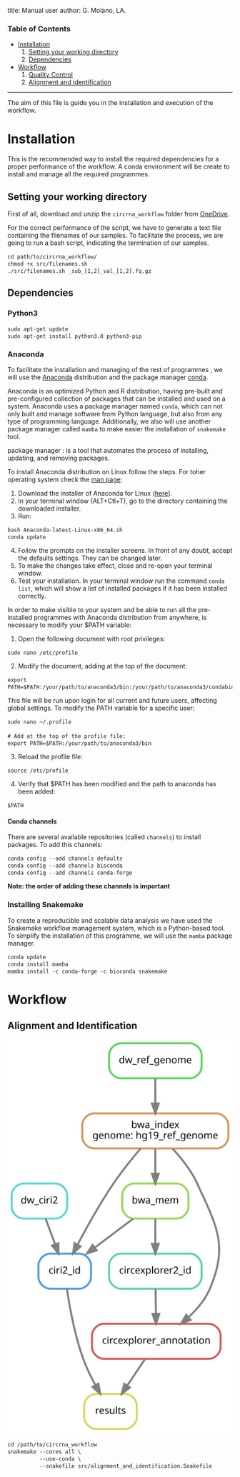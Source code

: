 
title: Manual user
author: G. Molano, LA.


### Table of Contents
* [Installation](#installation)
  1. [Setting your working directory](setting-your-working-directory)
  2. [Dependencies](#dependencies)
* [Workflow](#workflow)
  1. [Quality Control](#quality-control)
  2. [Alignment and identification](#alignment-and-identification)

***
The aim of this file is guide you in the installation and execution of the workflow.

# Installation
This is the recommended way to install the required dependencies for a proper performance of the workflow. A conda environment  will be create to install and manage all the required programmes.

## Setting your working directory
First of all, download and unzip the `circrna_workflow` folder from [OneDrive](https://idibell-my.sharepoint.com/:f:/g/personal/lgonzalezm_idibell_cat/EpOC5lhue0hImsDyT5SxBegBLxDD2Hi-kdpc2pM75YogVg?e=Ny79Vn).

For the correct performance of the script, we have to generate a text file containing the filenames of our samples. To facilitate the process, we are going to run a bash script, indicating the termination of our samples.
```{bash}
cd path/to/circrna_workflow/
chmod +x src/filenames.sh
./src/filenames.sh _sub_[1,2]_val_[1,2].fq.gz
```

## Dependencies
### Python3
```{bash}
sudo apt-get update
sudo apt-get install python3.8 python3-pip
```

### Anaconda
To facilitate the installation and managing of the rest of programmes , we will use the [Anaconda](https://www.anaconda.com/) distribution and the package manager [conda](https://conda.io/projects/conda/en/latest/index.html).

Anaconda is an optimized Python and R distribution, having pre-built and pre-configured collection of packages that can be installed and used on a system. Anaconda uses a package manager named `conda`, which can not only built and manage software from Python language, but also from any type of programming language. Additionally, we also will use another package manager called `mamba` to make easier the installation of `snakemake` tool.

package manager
: is a tool that automates the process of installing, updating, and removing packages.

To install Anaconda distribution on Linux follow the steps. For toher operating system check the [man page](https://conda.io/projects/conda/en/latest/user-guide/install/linux.html):
1. Download the installer of Anaconda for Linux ([here](https://www.anaconda.com/products/individual)].
2. In your terminal window (ALT+Ctl+T), go to the directory containing the downloaded installer.
3. Run:
```{bash}
bash Anaconda-latest-Linux-x86_64.sh
conda update
```
4. Follow the prompts on the installer screens. In front of any doubt, accept the defaults settings. They can be changed later.
5. To make the changes take effect, close and re-open your terminal window.
6. Test your installation. In your terminal window run the command `conda list`, which will show a list of installed packages if it has been installed correctly.

In order to make visible to your system and be able to run all the pre-installed programmes with Anaconda distribution from anywhere, is necessary to modify your $PATH variable:
1. Open the following document with root privileges:
```{bash}
sudo nano /etc/profile
```
2. Modify the document, adding at the top of the document:
```{bash}
export PATH=$PATH:/your/path/to/anaconda3/bin:/your/path/to/anaconda3/condabin
```
This file will be run upon login for all current and future users, affecting global settings. To modify the PATH variable for a specific user:
```{bash}
sudo nano ~/.profile

# Add at the top of the profile file:
export PATH=$PATH:/your/path/to/anaconda3/bin
```
3. Reload the profile file:
```{bash}
source /etc/profile
```
4. Verify that $PATH has been modified and the path to anaconda has been added:
```
$PATH
```
#### Conda channels
There are several available repositories (called `channels`) to install packages. To add this channels:
```{bash}
conda config --add channels defaults
conda config --add channels bioconda
conda config --add channels conda-forge
```
**Note: the order of adding these channels is important**

### Installing Snakemake
To create a reproducible and scalable data analysis we have used the Snakemake workflow management system, which is a Python-based tool. To simplify the installation of this programme, we will use the `mamba` package manager.

```{bash}
conda update
conda install mamba
mamba install -c conda-forge -c bioconda snakemake
```

# Workflow
## Alignment and Identification
![image](docs/images/dag_aln.svg)
```{bash}
cd /path/to/circrna_workflow
snakemake --cores all \
          --use-conda \
          --snakefile src/alignment_and_identification.Snakefile
```
